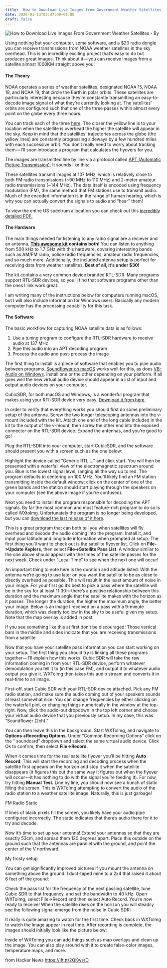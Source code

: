 ```yaml
---
title: 'How to Download Live Images from Government Weather Satellites (2018)'
date: 2020-01-13T03:47:00+01:00
draft: false
---
```


![](https://hackernoon.com/hn-images/1*Grlwtbr-haHSjOP8MqGtGA.jpeg "How to Download Live Images From Government Weather Satellites - By ")  

Using nothing but your computer, some software, and a $20 radio dongle you can receive transmissions from NOAA weather satellites in the sky overhead. This is an incredibly exciting project that’s easy to do but produces great images. Think about it — you can receive images from a satellite almost 1000KM straight above you!

#### The Theory

NOAA operates a series of weather satellites, designated NOAA 15, NOAA 18, and NOAA 19, that circle the Earth in polar orbits. These satellites are particularly interesting because they’re constantly transmitting an easy-to-decode image signal of what they’re currently looking at. The satellites’ orbits are configured such that one of the three passes within almost every point on the globe every three hours.

You can track each of the three [here](https://www.n2yo.com/?s=28654). The closer the yellow line is to your location when the satellite is overhead the higher the satellite will appear in the sky. Keep in mind that the satellites’ trajectories across the globe (the yellow lines) are constantly progressing sideways by a few hundred miles with each successive orbit. You don’t really need to worry about tracking them — I’ll soon introduce a program that calculates the flyovers for you.

The images are transmitted line by line via a protocol called [APT (Automatic Picture Transmission)](https://en.wikipedia.org/wiki/Automatic_picture_transmission). It sounds like this:

These satellites transmit images at 137 MHz, which is relatively close to both FM radio transmissions (~90 MHz to 110 MHz) and 2-meter amateur radio transmissions (~144 MHz). The data itself is encoded using frequency modulation (FM), the same method that FM stations use to transmit audio. Much of the encoded information is in the range of human hearing, which is why you can actually convert the signals to audio and “hear” them!

To view the entire US spectrum allocation you can check out this [incredibly detailed PDF.](https://www.ntia.doc.gov/files/ntia/publications/2003-allochrt.pdf)

#### The Hardware

The main things needed for listening to any radio signal are a reciever and an antenna. [**This awesome kit**](https://amzn.to/2BEMtH7) **contains both!** You can listen to anything from 500 kHz to 1.7 GHz with this hardware, covering interesting bands such as AM/FM radio, police radio frequencies, amateur radio frequencies, and so much more. Additionally, the included antenna setup is perfect for receiving data from weather satellites. **Best of all, it’s under $30!**

The kit contains a very common device branded RTL-SDR. Many programs support RTL-SDR devices, so you’ll find that software programs other than the ones I link work great.

I am writing many of the instructions below for computers running macOS, but I will also include information for Windows users. Basically any modern computer has the processing capability for this task.

#### The Software

The basic workflow for capturing NOAA satellite data is as follows:

1.  Use a tuning program to configure the RTL-SDR hardware to receive audio at 137 MHz
2.  Pipe this audio into an APT decoding program
3.  Process the audio and post-process the image

The first thing to install is a piece of software that enables you to pipe audio between programs. [Soundflower on macOS](https://www.fluxforge.com/blog/soundflower-os-x-10.11-10.12-macOS-sierra/) works well for this, as does [VB-Audio on Windows](https://www.vb-audio.com/Cable/). Install one or the other depending on your platform. If all goes well the new virtual audio device should appear in a list of input and output audio devices on your computer.

CubicSDR, for both macOS and Windows, is a wonderful program that makes using your RTl-SDR device very easy. [Download it from here](https://cubicsdr.com/?cat=4).

In order to verify that everything works you should first do some preliminary setup of the antenna. Screw the two longer telescoping antennas into the v-mount included with the kit. Attach one end of the long cable included in the kit to the output of the v-mount, then screw the other end into the exposed connector on the RTL-SDR device. Expand the antennas, and you’re good to go!

Plug the RTL-SDR into your computer, start CubicSDR, and the software should present you with a screen such as the one below:

Highlight the device called “Generic RTL….” and click start. You will then be presented with a waterfall view of the electromagnetic spectrum around you. Blue is the lowest signal level, ranging all the way up to red. The program defaults to centering on 100 MHz. You’ll likely find an FM station transmitting inside the default window; click on the center of one of the green bands and the station should start playing through the speakers on your computer (see the above image if you’re confused).

Next you need to install the program responsible for decoding the APT signals. By far the most common and most feature-rich program to do so is called WXtoImg. Unfortunately the program is no longer being developed, but you can [download the last release of it here](https://wxtoimgrestored.xyz/beta/).

This is a great program that can both tell you when satellites will fly overhead and decode the audio coming into the program. Install it, and input your latitude and longitude information when prompted at setup. The first thing you’ll want to check out is the satellite flyover list. Click on **File->Update Keplers**, then select **File->Satellite Pass List**. A window similar to the one above should appear with the times of the satellite passes for the next week. Check under “Local Time” to see when the next one will occur!

An important thing to note here is the duration and altitude listed. With the antenna we’re going to use later on you want the satellite to be as close to directly overhead as possible. This will result in the least amount of noise in your image. For your first go it’s best to pick a pass where the satellite will be in the sky for at least 11:30 — there’s a positive relationship between this duration and the maximum angle that the satellite makes with the horizon as it passes. The longer the duration, the higher the maximum angle, the better your image. Below is an image I received on a pass with a 9-minute duration, which was clearly too low in the sky to be useful given my setup. Note that the map overlay is added in post.

If you see something like this at first don’t be discouraged! Those vertical bars in the middle and sides indicate that you are receiving transmissions from a satellite.

Now that you have your satellite pass information you can start working on your setup. The first thing you should try is linking all these programs together — I’ll explain how this works. Cubic SDR will take the raw information coming in from your RTL-SDR device, perform whatever demodulation you tell it to (in this case FM), and output it to whatever audio output you give it. WXToImg then takes this audio stream and converts it in real-time to an image.

First-off, start Cubic SDR with your RTL-SDR device attached. Pick any FM radio station, and make sure the audio coming out of your speakers sounds at least somewhat nice. You can change frequencies by either clicking on the waterfall plot, or changing things numerically in the window at the top-right. Now, click the audio-out dropdown in the top left corner and choose your virtual audio device that you previously setup. In my case, this was “Soundflower (2ch).”

You can then leave this in the background. Start WXToImg, and navigate to **Options->Recording Options**. Under “Common Recording Options” click on the “ soundcard” dropdown and select the same virtual audio device. Click Ok to confirm, then select **File->Record.**

When it comes time for the real satellite flyover you’ll be hitting **Auto Record**. This will start the recording and decoding process when the satellite first appears on the horizon and stop it when the satellite disappears (it figures this out the same way it figures out when the flyover will occur — it has nothing to do with the signal you’re feeding it). For now, try hitting **Manual Test.** Line by line, you should now see a bunch of static filling the screen. This is WXToImg attempting to convert the audio of the radio station to a weather satellite image. Naturally, this is just garbage!

FM Radio Static

If lines of black pixels fill the screen, you likely have your audio pipe configured incorrectly. The static indicates that there’s audio there for it to try and decode.

Now it’s time to set up your antenna! Extend your antennas so that they are exactly 53cm, and spread them 120 degrees apart. Place this outside on the ground such that the antennas are parallel with the ground, and point the center of the V northward.

My frosty setup

You can get significantly improved pictures if you mount the antenna on something above the ground. I duct-taped mine to a 2x4 that raised it about 6 feet off the ground:

Check the pass list for the frequency of the next passing satellite, tune Cubic SDR to that frequency, and set the bandwidth to 40 kHz. Open WXToImg, select File->Record and then select Auto Record. You’re now ready to receive! When the satellite rises on the horizon you will steadily see the following signal emerge from the noise in Cubic SDR:

It really is quite amazing to watch for the first time. Check back in WXToImg to watch the image appear in real time. After recording is complete, the images should initially look like the picture below:

Inside of WXToImg you can add things such as map overlays and clean up the image. You can also play around with it to create false-color images, temperature maps, and more.

  
  
from Hacker News https://ift.tt/2QKwsrD